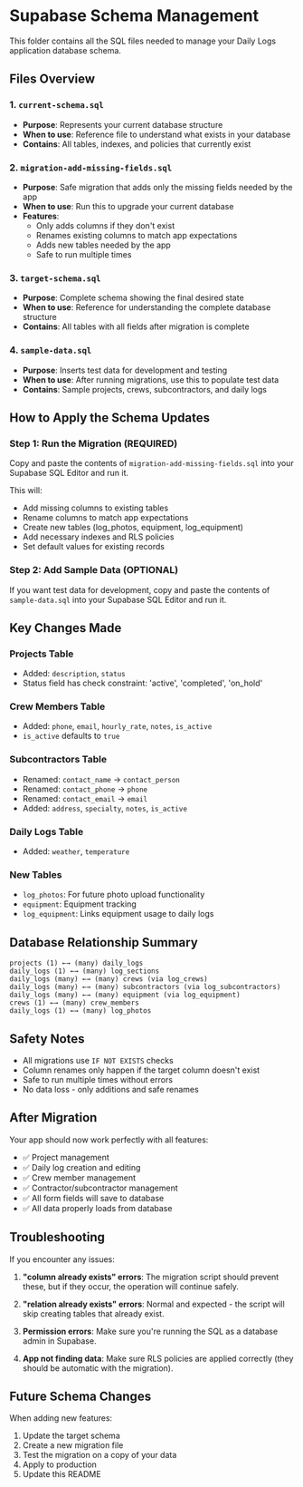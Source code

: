 # Supabase Schema Management

This folder contains all the SQL files needed to manage your Daily Logs application database schema.

## Files Overview

### 1. `current-schema.sql`
- **Purpose**: Represents your current database structure
- **When to use**: Reference file to understand what exists in your database
- **Contains**: All tables, indexes, and policies that currently exist

### 2. `migration-add-missing-fields.sql`
- **Purpose**: Safe migration that adds only the missing fields needed by the app
- **When to use**: Run this to upgrade your current database
- **Features**: 
  - Only adds columns if they don't exist
  - Renames existing columns to match app expectations
  - Adds new tables needed by the app
  - Safe to run multiple times

### 3. `target-schema.sql`
- **Purpose**: Complete schema showing the final desired state
- **When to use**: Reference for understanding the complete database structure
- **Contains**: All tables with all fields after migration is complete

### 4. `sample-data.sql`
- **Purpose**: Inserts test data for development and testing
- **When to use**: After running migrations, use this to populate test data
- **Contains**: Sample projects, crews, subcontractors, and daily logs

## How to Apply the Schema Updates

### Step 1: Run the Migration (REQUIRED)
Copy and paste the contents of `migration-add-missing-fields.sql` into your Supabase SQL Editor and run it.

This will:
- Add missing columns to existing tables
- Rename columns to match app expectations
- Create new tables (log_photos, equipment, log_equipment)
- Add necessary indexes and RLS policies
- Set default values for existing records

### Step 2: Add Sample Data (OPTIONAL)
If you want test data for development, copy and paste the contents of `sample-data.sql` into your Supabase SQL Editor and run it.

## Key Changes Made

### Projects Table
- Added: `description`, `status`
- Status field has check constraint: 'active', 'completed', 'on_hold'

### Crew Members Table
- Added: `phone`, `email`, `hourly_rate`, `notes`, `is_active`
- `is_active` defaults to `true`

### Subcontractors Table
- Renamed: `contact_name` → `contact_person`
- Renamed: `contact_phone` → `phone` 
- Renamed: `contact_email` → `email`
- Added: `address`, `specialty`, `notes`, `is_active`

### Daily Logs Table
- Added: `weather`, `temperature`

### New Tables
- `log_photos`: For future photo upload functionality
- `equipment`: Equipment tracking
- `log_equipment`: Links equipment usage to daily logs

## Database Relationship Summary

```
projects (1) ←→ (many) daily_logs
daily_logs (1) ←→ (many) log_sections
daily_logs (many) ←→ (many) crews (via log_crews)
daily_logs (many) ←→ (many) subcontractors (via log_subcontractors)
daily_logs (many) ←→ (many) equipment (via log_equipment)
crews (1) ←→ (many) crew_members
daily_logs (1) ←→ (many) log_photos
```

## Safety Notes

- All migrations use `IF NOT EXISTS` checks
- Column renames only happen if the target column doesn't exist
- Safe to run multiple times without errors
- No data loss - only additions and safe renames

## After Migration

Your app should now work perfectly with all features:
- ✅ Project management
- ✅ Daily log creation and editing
- ✅ Crew member management
- ✅ Contractor/subcontractor management
- ✅ All form fields will save to database
- ✅ All data properly loads from database

## Troubleshooting

If you encounter any issues:

1. **"column already exists" errors**: The migration script should prevent these, but if they occur, the operation will continue safely.

2. **"relation already exists" errors**: Normal and expected - the script will skip creating tables that already exist.

3. **Permission errors**: Make sure you're running the SQL as a database admin in Supabase.

4. **App not finding data**: Make sure RLS policies are applied correctly (they should be automatic with the migration).

## Future Schema Changes

When adding new features:
1. Update the target schema
2. Create a new migration file
3. Test the migration on a copy of your data
4. Apply to production
5. Update this README
